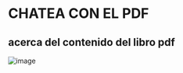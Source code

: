 # CHATEA CON EL PDF
## acerca del contenido del libro pdf
![image](https://github.com/SylenthMen/Chatea-con-pdf/assets/33080405/4cd73dd2-86ec-495e-9590-2c58c228028d)
